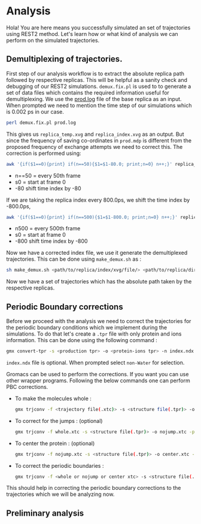 # Analysis 

Hola! You are here means you successfully simulated an set of trajectories using REST2 method. Let's learn how or what kind of analysis we can perform on the simulated trajectories.

## Demultiplexing of trajectories.

First step of our analysis workflow is to extract the absolute replica path followed by respective replicas. This will be helpful as a sanity check and debugging of our REST2 simulations. `demux.fix.pl` is used to to generate a set of data files which contains the required information useful for demultiplexing. We use the [prod.log](https://dartmouth-my.sharepoint.com/:f:/r/personal/f006f50_dartmouth_edu/Documents/trajectories_for_book_chapter?csf=1&web=1&e=h22nwg) file of the base replica as an input. When prompted we need to mention the time step of our simulations which is 0.002 ps in our case.

```bash
perl demux.fix.pl prod.log
```

This gives us `replica_temp.xvg` and `replica_index.xvg` as an output. But since the frequency of saving co-ordinates in `prod.mdp` is different from the proposed frequency of exchange attempts we need to correct this. The correction is performed using:

```bash
awk '{if($1==0){print} if(n==50){$1=$1-80.0; print;n=0} n++;}' replica_index.xvg > replica_index.n50.s0.-80.xvg
```
- n==50 = every 50th frame
- s0 = start at frame 0
- -80 shift time index by -80

If we are taking the replica index every 800.0ps, we shift the time index by -800.0ps,

```bash
awk '{if($1==0){print} if(n==500){$1=$1-800.0; print;n=0} n++;}' replica_index.xvg > replica_index.n500.s0.-800.xvg
```
- n500 = every 500th frame
- s0 = start at frame 0
- -800 shift time index by -800

Now we have a corrected index file, we use it generate the demultiplexed trajectories. This can be done using `make_demux.sh` as :

```bash
sh make_demux.sh <path/to/replica/index/xvg/file/> <path/to/replica/directories/>
```

Now we have a set of trajectories which has the absolute path taken by the respective replicas.

## Periodic Boundary corrections

Before we proceed with the analysis we need to correct the trajectories for the periodic boundary conditions which we implement during the simulations. To do that let's create a `.tpr` file with only protein and ions information. This can be done using the following command :

```bash
gmx convert-tpr -s <production tpr> -o <protein-ions tpr> -n index.ndx
```

`index.ndx` file is optional. When prompted select `non-Water` for selection.

Gromacs can be used to perform the corrections. If you want you can use other wrapper programs. Following the below commands one can perform PBC corrections.
- To make the molecules whole :
    ```bash
    gmx trjconv -f <trajectory file(.xtc)> -s <structure file(.tpr)> -o whole.xtc -pbc whole
    ```
- To correct for the jumps : (optional)
    ```bash
    gmx trjconv -f whole.xtc -s <structure file(.tpr)> -o nojump.xtc -pbc nojump
    ```
- To center the protein : (optional)
    ```bash
    gmx trjconv -f nojump.xtc -s <structure file(.tpr)> -o center.xtc -pbc center
    ```
- To correct the periodic boundaries :
    ```bash
    gmx trjconv -f <whole or nojump or center xtc> -s <structure file(.tpr)> -o pbc.xtc -pbc mol -ur compact
    ```

This should help in correcting the periodic boundary corrections to the trajectories which we will be analyzing now.

## Preliminary analysis

